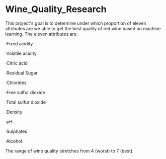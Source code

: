 # Wine_Quality_Research

This project's goal is to determine under which proportion of eleven attributes are we able to get the best quality of red wine based on machine learning. The eleven attributes are:

·Fixed acidity

·Volatile acidity

·Citric acid

·Residual Sugar

·Chlorides

·Free sulfur dioxide

·Total sulfur dioxide 

·Density

·pH

·Sulphates

·Alcohol



The range of wine quality stretches from 4 (worst) to 7 (best).
